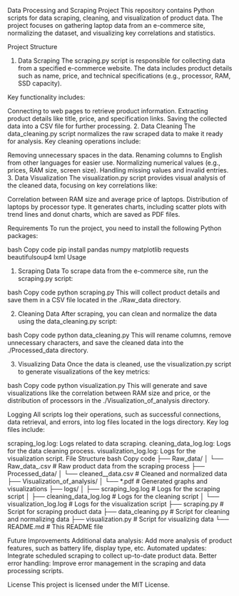 Data Processing and Scraping Project
This repository contains Python scripts for data scraping, cleaning, and visualization of product data. The project focuses on gathering laptop data from an e-commerce site, normalizing the dataset, and visualizing key correlations and statistics.

Project Structure
1. Data Scraping
The scraping.py script is responsible for collecting data from a specified e-commerce website. The data includes product details such as name, price, and technical specifications (e.g., processor, RAM, SSD capacity).

Key functionality includes:

Connecting to web pages to retrieve product information.
Extracting product details like title, price, and specification links.
Saving the collected data into a CSV file for further processing.
2. Data Cleaning
The data_cleaning.py script normalizes the raw scraped data to make it ready for analysis. Key cleaning operations include:

Removing unnecessary spaces in the data.
Renaming columns to English from other languages for easier use.
Normalizing numerical values (e.g., prices, RAM size, screen size).
Handling missing values and invalid entries.
3. Data Visualization
The visualization.py script provides visual analysis of the cleaned data, focusing on key correlations like:

Correlation between RAM size and average price of laptops.
Distribution of laptops by processor type.
It generates charts, including scatter plots with trend lines and donut charts, which are saved as PDF files.

Requirements
To run the project, you need to install the following Python packages:

bash
Copy code
pip install pandas numpy matplotlib requests beautifulsoup4 lxml
Usage
1. Scraping Data
To scrape data from the e-commerce site, run the scraping.py script:

bash
Copy code
python scraping.py
This will collect product details and save them in a CSV file located in the ./Raw_data directory.

2. Cleaning Data
After scraping, you can clean and normalize the data using the data_cleaning.py script:

bash
Copy code
python data_cleaning.py
This will rename columns, remove unnecessary characters, and save the cleaned data into the ./Processed_data directory.

3. Visualizing Data
Once the data is cleaned, use the visualization.py script to generate visualizations of the key metrics:

bash
Copy code
python visualization.py
This will generate and save visualizations like the correlation between RAM size and price, or the distribution of processors in the ./Visualization_of_analysis directory.

Logging
All scripts log their operations, such as successful connections, data retrieval, and errors, into log files located in the logs directory. Key log files include:

scraping_log.log: Logs related to data scraping.
cleaning_data_log.log: Logs for the data cleaning process.
visualization_log.log: Logs for the visualization script.
File Structure
bash
Copy code
├── Raw_data/
│   └── Raw_data_<timestamp>.csv       # Raw product data from the scraping process
├── Processed_data/
│   └── cleaned_<timestamp>_data.csv   # Cleaned and normalized data
├── Visualization_of_analysis/
│   └── *.pdf                          # Generated graphs and visualizations
├── logs/
│   ├── scraping_log.log               # Logs for the scraping script
│   ├── cleaning_data_log.log          # Logs for the cleaning script
│   └── visualization_log.log          # Logs for the visualization script
├── scraping.py                        # Script for scraping product data
├── data_cleaning.py                   # Script for cleaning and normalizing data
├── visualization.py                   # Script for visualizing data
└── README.md                          # This README file

Future Improvements
Additional data analysis: Add more analysis of product features, such as battery life, display type, etc.
Automated updates: Integrate scheduled scraping to collect up-to-date product data.
Better error handling: Improve error management in the scraping and data processing scripts.

License
This project is licensed under the MIT License.

